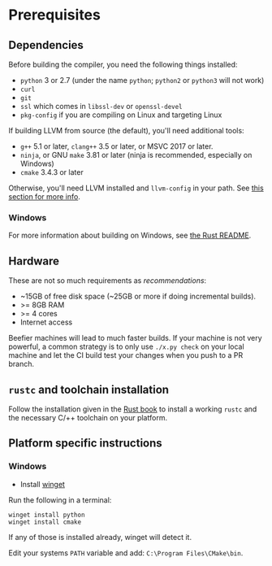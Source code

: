 # Prerequisites

## Dependencies

Before building the compiler, you need the following things installed:

* `python` 3 or 2.7 (under the name `python`; `python2` or `python3` will not work)
* `curl`
* `git`
* `ssl` which comes in `libssl-dev` or `openssl-devel`
* `pkg-config` if you are compiling on Linux and targeting Linux

If building LLVM from source (the default), you'll need additional tools:

* `g++` 5.1 or later, `clang++` 3.5 or later, or MSVC 2017 or later.
* `ninja`, or GNU `make` 3.81 or later (ninja is recommended, especially on Windows)
* `cmake` 3.4.3 or later

Otherwise, you'll need LLVM installed and `llvm-config` in your path.
See [this section for more info][sysllvm].

[sysllvm]: ./suggested.md#building-with-system-llvm

### Windows

For more information about building on Windows,
see [the Rust README](https://github.com/rust-lang/rust#msvc).

## Hardware

These are not so much requirements as _recommendations_:

* ~15GB of free disk space (~25GB or more if doing incremental builds).
* \>= 8GB RAM
* \>= 4 cores
* Internet access

Beefier machines will lead to much faster builds. If your machine is not very
powerful, a common strategy is to only use `./x.py check` on your local machine
and let the CI build test your changes when you push to a PR branch.

## `rustc` and toolchain installation

Follow the installation given in the [Rust book][install] to install a working
`rustc` and the necessary C/++ toolchain on your platform.

[install]: https://doc.rust-lang.org/book/ch01-01-installation.html

## Platform specific instructions

### Windows

* Install [winget](https://github.com/microsoft/winget-cli)

Run the following in a terminal:

```
winget install python
winget install cmake
```

If any of those is installed already, winget will detect it.

Edit your systems `PATH` variable and add: `C:\Program Files\CMake\bin`.
